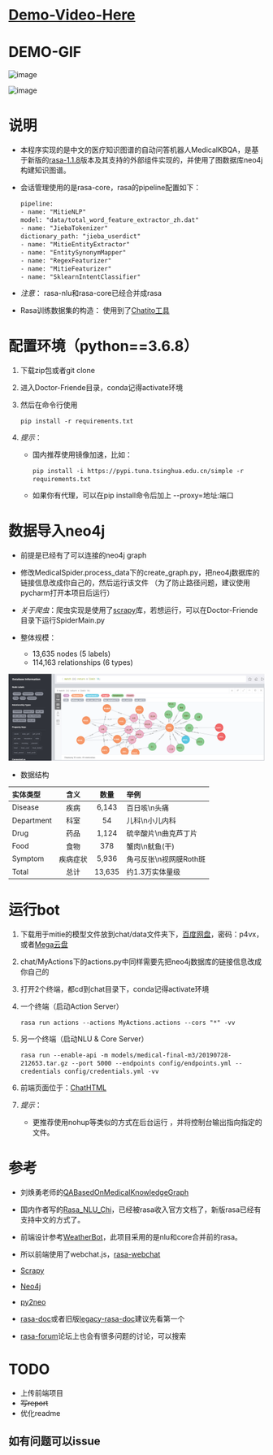 # [Demo-Video-Here]([https://www.bilibili.com/video/av61715811/)

# DEMO-GIF
![image](img/demo-1.gif)

![image](img/demo-2.gif)

# 说明
- 本程序实现的是中文的医疗知识图谱的自动问答机器人MedicalKBQA，是基于新版的[rasa-1.1.8](https://rasa.com/)版本及其支持的外部组件实现的，并使用了图数据库neo4j构建知识图谱。

- 会话管理使用的是rasa-core，rasa的pipeline配置如下：
        
      pipeline:
      - name: "MitieNLP"
      model: "data/total_word_feature_extractor_zh.dat"
      - name: "JiebaTokenizer"
      dictionary_path: "jieba_userdict"
      - name: "MitieEntityExtractor"
      - name: "EntitySynonymMapper"
      - name: "RegexFeaturizer"
      - name: "MitieFeaturizer"
      - name: "SklearnIntentClassifier"

- *注意*： rasa-nlu和rasa-core已经合并成rasa

- Rasa训练数据集的构造： 使用到了[Chatito工具](https://rodrigopivi.github.io/Chatito/)

# 配置环境（python==3.6.8）
1. 下载zip包或者git clone 

2. 进入Doctor-Friende目录，conda记得activate环境

2. 然后在命令行使用

       pip install -r requirements.txt

3. *提示*：

    - 国内推荐使用镜像加速，比如：
    
          pip install -i https://pypi.tuna.tsinghua.edu.cn/simple -r requirements.txt
    
    - 如果你有代理，可以在pip install命令后加上 --proxy=地址:端口

# 数据导入neo4j
- 前提是已经有了可以连接的neo4j graph

- 修改MedicalSpider.process_data下的create_graph.py，把neo4j数据库的链接信息改成你自己的，然后运行该文件
（为了防止路径问题，建议使用pycharm打开本项目后运行）

- *关于爬虫*：爬虫实现是使用了[scrapy](https://scrapy.org/)库，若想运行，可以在Doctor-Friende目录下运行SpiderMain.py

- 整体规模：
    - 13,635 nodes (5 labels)
    - 114,163 relationships (6 types)

![image](img/graphdb.png)

- 数据结构

| 实体类型 | 含义 | 数量 | 举例 |  
| :--- | :---: | :---: | :--- |  
| Disease | 疾病 | 6,143 |  百日咳\n头痛|  
| Department | 科室 | 54 |  儿科\n小儿内科|  
| Drug | 药品 | 1,124 |  硫辛酸片\n曲克芦丁片|  
| Food | 食物 | 378 |  蟹肉\n鱿鱼(干)|  
| Symptom | 疾病症状 | 5,936 |  角弓反张\n视网膜Roth斑|  
| Total | 总计 | 13,635 | 约1.3万实体量级|  

# 运行bot
1. 下载用于mitie的模型文件放到chat/data文件夹下，[百度网盘](https://pan.baidu.com/s/1kNENvlHLYWZIddmtWJ7Pdg)，密码：p4vx，
或者[Mega云盘](https://mega.nz/#!EWgTHSxR!NbTXDAuVHwwdP2-Ia8qG7No-JUsSbH5mNQSRDsjztSA)

1. chat/MyActions下的actions.py中同样需要先把neo4j数据库的链接信息改成你自己的

1. 打开2个终端，都cd到chat目录下，conda记得activate环境  

1. 一个终端（启动Action Server）

       rasa run actions --actions MyActions.actions --cors "*" -vv  

1. 另一个终端（启动NLU & Core Server）

       rasa run --enable-api -m models/medical-final-m3/20190728-212653.tar.gz --port 5000 --endpoints config/endpoints.yml --credentials config/credentials.yml -vv

1. 前端页面位于：[ChatHTML](https://github.com/pengyou200902/ChatHTML)

1. *提示*：

    - 更推荐使用nohup等类似的方式在后台运行 ，并将控制台输出指向指定的文件。 

# 参考
- 刘焕勇老师的[QABasedOnMedicalKnowledgeGraph](https://github.com/liuhuanyong/QASystemOnMedicalKG)  

- 国内作者写的[Rasa_NLU_Chi](https://github.com/crownpku/Rasa_NLU_Chi)，已经被rasa收入官方文档了，新版rasa已经有支持中文的方式了。
 
- 前端设计参考[WeatherBot](https://github.com/howl-anderson/WeatherBot)，此项目采用的是nlu和core合并前的rasa。

- 所以前端使用了webchat.js，[rasa-webchat](https://github.com/mrbot-ai/rasa-webchat)

- [Scrapy](https://scrapy.org)

- [Neo4j](https://neo4j.org)

- [py2neo](https://py2neo.org)

- [rasa-doc](https://rasa.com/docs)或者旧版[legacy-rasa-doc](https://legacy-docs.rasa.com/docs/)建议先看第一个
  
- [rasa-forum](https://forum.rasa.com/)论坛上也会有很多问题的讨论，可以搜索  

# TODO
- 上传前端项目
- ~~写report~~
- 优化readme

## 如有问题可以issue